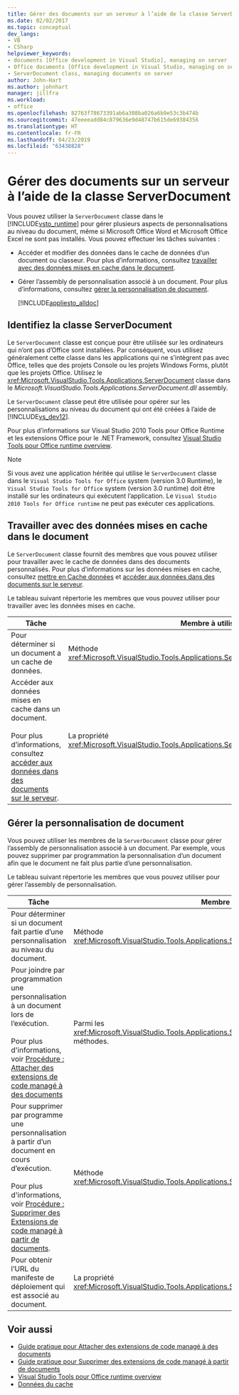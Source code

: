 ```yaml
---
title: Gérer des documents sur un serveur à l’aide de la classe ServerDocument
ms.date: 02/02/2017
ms.topic: conceptual
dev_langs:
- VB
- CSharp
helpviewer_keywords:
- documents [Office development in Visual Studio], managing on server
- Office documents [Office development in Visual Studio, managing on server
- ServerDocument class, managing documents on server
author: John-Hart
ms.author: johnhart
manager: jillfra
ms.workload:
- office
ms.openlocfilehash: 82763f78673391ab6a308ba026a6b9e53c3b474b
ms.sourcegitcommit: 47eeeeadd84c879636e9d48747b615de69384356
ms.translationtype: HT
ms.contentlocale: fr-FR
ms.lasthandoff: 04/23/2019
ms.locfileid: "63438828"
---
```

# <a name="manage-documents-on-a-server-by-using-the-serverdocument-class"></a>Gérer des documents sur un serveur à l’aide de la classe ServerDocument
  Vous pouvez utiliser la `ServerDocument` classe dans le [!INCLUDE[vsto_runtime](../vsto/includes/vsto-runtime-md.md)] pour gérer plusieurs aspects de personnalisations au niveau du document, même si Microsoft Office Word et Microsoft Office Excel ne sont pas installés. Vous pouvez effectuer les tâches suivantes :

- Accéder et modifier des données dans le cache de données d’un document ou classeur. Pour plus d’informations, consultez [travailler avec des données mises en cache dans le document](#CachedData).

- Gérer l’assembly de personnalisation associé à un document. Pour plus d’informations, consultez [gérer la personnalisation de document](#CustomizationInfo).

  [!INCLUDE[appliesto_alldoc](../vsto/includes/appliesto-alldoc-md.md)]

## <a name="understand-the-serverdocument-class"></a>Identifiez la classe ServerDocument
 Le `ServerDocument` classe est conçue pour être utilisée sur les ordinateurs qui n’ont pas d’Office sont installées. Par conséquent, vous utilisez généralement cette classe dans les applications qui ne s’intègrent pas avec Office, telles que des projets Console ou les projets Windows Forms, plutôt que les projets Office. Utilisez le <xref:Microsoft.VisualStudio.Tools.Applications.ServerDocument> classe dans le *Microsoft.VisualStudio.Tools.Applications.ServerDocument.dll* assembly.

 Le `ServerDocument` classe peut être utilisée pour opérer sur les personnalisations au niveau du document qui ont été créées à l’aide de [!INCLUDE[vs_dev12](../vsto/includes/vs-dev12-md.md)].

 Pour plus d’informations sur Visual Studio 2010 Tools pour Office Runtime et les extensions Office pour le .NET Framework, consultez [Visual Studio Tools pour Office runtime overview](../vsto/visual-studio-tools-for-office-runtime-overview.md).

> [!NOTE]
> Si vous avez une application héritée qui utilise le `ServerDocument` classe dans le `Visual Studio Tools for Office` system (version 3.0 Runtime), le `Visual Studio Tools for Office` system (version 3.0 runtime) doit être installé sur les ordinateurs qui exécutent l’application. Le `Visual Studio 2010 Tools for Office runtime` ne peut pas exécuter ces applications.

## <a name="CachedData"></a> Travailler avec des données mises en cache dans le document
 Le `ServerDocument` classe fournit des membres que vous pouvez utiliser pour travailler avec le cache de données dans des documents personnalisés. Pour plus d’informations sur les données mises en cache, consultez [mettre en Cache données](../vsto/caching-data.md) et [accéder aux données dans des documents sur le serveur](../vsto/accessing-data-in-documents-on-the-server.md).

 Le tableau suivant répertorie les membres que vous pouvez utiliser pour travailler avec les données mises en cache.

|Tâche|Membre à utiliser|
|----------|-------------------|
|Pour déterminer si un document a un cache de données.|Méthode <xref:Microsoft.VisualStudio.Tools.Applications.ServerDocument.IsCacheEnabled%2A>|
|Accéder aux données mises en cache dans un document.<br /><br /> Pour plus d’informations, consultez [accéder aux données dans des documents sur le serveur](../vsto/accessing-data-in-documents-on-the-server.md).|La propriété <xref:Microsoft.VisualStudio.Tools.Applications.ServerDocument.CachedData%2A>.|

## <a name="CustomizationInfo"></a> Gérer la personnalisation de document
 Vous pouvez utiliser les membres de la `ServerDocument` classe pour gérer l’assembly de personnalisation associé à un document. Par exemple, vous pouvez supprimer par programmation la personnalisation d’un document afin que le document ne fait plus partie d’une personnalisation.

 Le tableau suivant répertorie les membres que vous pouvez utiliser pour gérer l’assembly de personnalisation.

|Tâche|Membre à utiliser|
|----------|-------------------|
|Pour déterminer si un document fait partie d’une personnalisation au niveau du document.|Méthode <xref:Microsoft.VisualStudio.Tools.Applications.ServerDocument.GetCustomizationVersion%2A>|
|Pour joindre par programmation une personnalisation à un document lors de l’exécution.<br /><br /> Pour plus d'informations, voir [Procédure : Attacher des extensions de code managé à des documents](../vsto/how-to-attach-managed-code-extensions-to-documents.md)|Parmi les <xref:Microsoft.VisualStudio.Tools.Applications.ServerDocument.AddCustomization%2A> méthodes.|
|Pour supprimer par programme une personnalisation à partir d’un document en cours d’exécution.<br /><br /> Pour plus d'informations, voir [Procédure : Supprimer des Extensions de code managé à partir de documents](../vsto/how-to-remove-managed-code-extensions-from-documents.md).|Méthode <xref:Microsoft.VisualStudio.Tools.Applications.ServerDocument.RemoveCustomization%2A>|
|Pour obtenir l’URL du manifeste de déploiement qui est associé au document.|La propriété <xref:Microsoft.VisualStudio.Tools.Applications.ServerDocument.DeploymentManifestUrl%2A>.|

## <a name="see-also"></a>Voir aussi
- [Guide pratique pour Attacher des extensions de code managé à des documents](../vsto/how-to-attach-managed-code-extensions-to-documents.md)
- [Guide pratique pour Supprimer des extensions de code managé à partir de documents](../vsto/how-to-remove-managed-code-extensions-from-documents.md)
- [Visual Studio Tools pour Office runtime overview](../vsto/visual-studio-tools-for-office-runtime-overview.md)
- [Données du cache](../vsto/caching-data.md)

